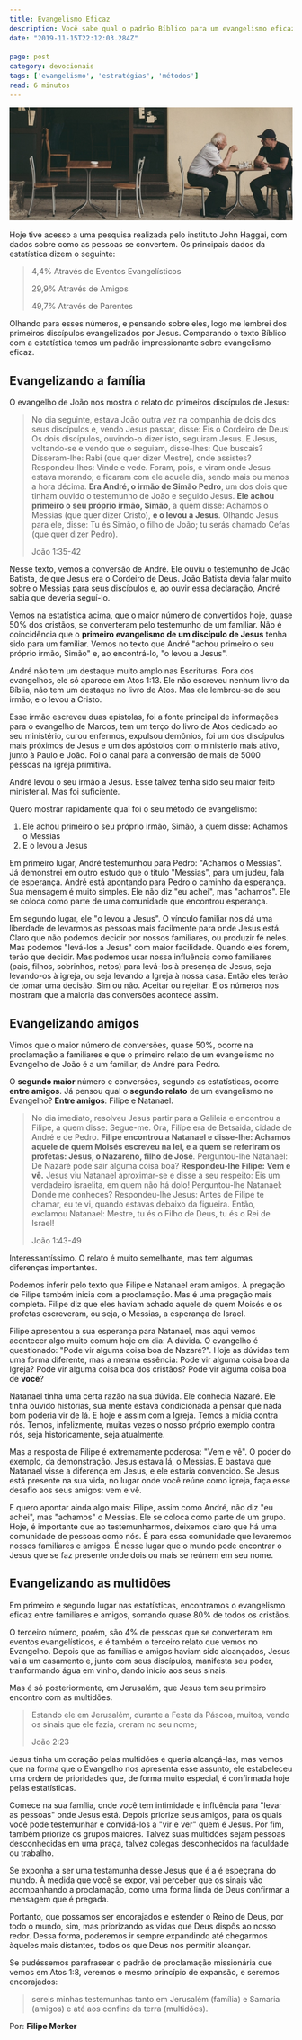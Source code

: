 ```yaml
---
title: Evangelismo Eficaz
description: Você sabe qual o padrão Bíblico para um evangelismo eficaz? Descubra lendo esse post como ser mais efetivo na proclamação do Evangelho.
date: "2019-11-15T22:12:03.284Z"

page: post
category: devocionais
tags: ['evangelismo', 'estratégias', 'métodos']
read: 6 minutos
---
```


![Dois homens conversando em um café](./conversation.jpg)

Hoje tive acesso a uma pesquisa realizada pelo instituto John Haggai, com dados sobre como as pessoas se convertem. Os principais dados da estatística dizem o seguinte:

> 4,4%   Através de Eventos Evangelísticos
>
> 29,9% Através de Amigos
>
> 49,7% Através de Parentes

Olhando para esses números, e pensando sobre eles, logo me lembrei dos primeiros discípulos evangelizados por Jesus. Comparando o texto Bíblico com a estatística temos um padrão impressionante sobre evangelismo eficaz.

## Evangelizando a família

O evangelho de João nos mostra o relato do primeiros discípulos de Jesus:

> No dia seguinte, estava João outra vez na companhia de dois dos seus discípulos e, vendo Jesus passar, disse: Eis o Cordeiro de Deus! Os dois discípulos, ouvindo-o dizer isto, seguiram Jesus. E Jesus, voltando-se e vendo que o seguiam, disse-lhes: Que buscais? Disseram-lhe: Rabi (que quer dizer Mestre), onde assistes? Respondeu-lhes: Vinde e vede. Foram, pois, e viram onde Jesus estava morando; e ficaram com ele aquele dia, sendo mais ou menos a hora décima. **Era André, o irmão de Simão Pedro**, um dos dois que tinham ouvido o testemunho de João e seguido Jesus. **Ele achou primeiro o seu próprio irmão, Simão**, a quem disse: Achamos o Messias (que quer dizer Cristo), **e o levou a Jesus**. Olhando Jesus para ele, disse: Tu és Simão, o filho de João; tu serás chamado Cefas (que quer dizer Pedro).
>
> João 1:35-42

Nesse texto, vemos a conversão de André. Ele ouviu o testemunho de João Batista, de que Jesus era o Cordeiro de Deus. João Batista devia falar muito sobre o Messias para seus discípulos e, ao ouvir essa declaração, André sabia que deveria seguí-lo.

Vemos na estatística acima, que o maior número de convertidos hoje, quase 50% dos cristãos, se converteram pelo testemunho de um familiar. Não é coincidência que o **primeiro evangelismo de um discípulo de Jesus** tenha sido para um familiar. Vemos no texto que André "achou primeiro o seu próprio irmão, Simão" e, ao encontrá-lo, "o levou a Jesus".

André não tem um destaque muito amplo nas Escrituras. Fora dos evangelhos, ele só aparece em Atos 1:13. Ele não escreveu nenhum livro da Bíblia, não tem um destaque no livro de Atos. Mas ele lembrou-se do seu irmão, e o levou a Cristo.

Esse irmão escreveu duas epístolas, foi a fonte principal de informações para o evangelho de Marcos, tem um terço do livro de Atos dedicado ao seu ministério, curou enfermos, expulsou demônios, foi um dos discípulos mais próximos de Jesus e um dos apóstolos com o ministério mais ativo, junto à Paulo e João. Foi o canal para a conversão de mais de 5000 pessoas na igreja primitiva.

André levou o seu irmão a Jesus. Esse talvez tenha sido seu maior feito ministerial. Mas foi suficiente.

Quero mostrar rapidamente qual foi o seu método de evangelismo: 

1. Ele achou primeiro o seu próprio irmão, Simão, a quem disse: Achamos o Messias
2. E o levou a Jesus

Em primeiro lugar, André testemunhou para Pedro: "Achamos o Messias". Já demonstrei em outro estudo que o título "Messias", para um judeu, fala de esperança. André está apontando para Pedro o caminho da esperança. Sua mensagem é muito simples. Ele não diz "eu achei", mas "achamos". Ele se coloca como parte de uma comunidade que encontrou esperança.

Em segundo lugar, ele "o levou a Jesus". O vínculo familiar nos dá uma liberdade de levarmos as pessoas mais facilmente para onde Jesus está. Claro que não podemos decidir por nossos familiares, ou produzir fé neles. Mas podemos "levá-los a Jesus" com maior facilidade. Quando eles forem, terão que decidir. Mas podemos usar nossa influência como familiares (pais, filhos, sobrinhos, netos) para levá-los à presença de Jesus, seja levando-os à igreja, ou seja levando a Igreja à nossa casa. Então eles terão de tomar uma decisão. Sim ou não. Aceitar ou rejeitar. E os números nos mostram que a maioria das conversões acontece assim.

## Evangelizando amigos

Vimos que o maior número de conversões, quase 50%, ocorre na proclamação a familiares e que o primeiro relato de um evangelismo no Evangelho de João é a um familiar, de André para Pedro.

O **segundo maior** número e conversões, segundo as estatísticas, ocorre **entre amigos**. Já pensou qual o **segundo relato** de um evangelismo no Evangelho? **Entre amigos**: Filipe e Natanael.

> No dia imediato, resolveu Jesus partir para a Galileia e encontrou a Filipe, a quem disse: Segue-me. Ora, Filipe era de Betsaida, cidade de André e de Pedro. **Filipe encontrou a Natanael e disse-lhe: Achamos aquele de quem Moisés escreveu na lei, e a quem se referiram os profetas: Jesus, o Nazareno, filho de José**. Perguntou-lhe Natanael: De Nazaré pode sair alguma coisa boa? **Respondeu-lhe Filipe: Vem e vê.** Jesus viu Natanael aproximar-se e disse a seu respeito: Eis um verdadeiro israelita, em quem não há dolo! Perguntou-lhe Natanael: Donde me conheces? Respondeu-lhe Jesus: Antes de Filipe te chamar, eu te vi, quando estavas debaixo da figueira. Então, exclamou Natanael: Mestre, tu és o Filho de Deus, tu és o Rei de Israel!
>
> João 1:43-49

Interessantíssimo. O relato é muito semelhante, mas tem algumas diferenças importantes.

Podemos inferir pelo texto que Filipe e Natanael eram amigos. A pregação de Filipe também inicia com a proclamação. Mas é uma pregação mais completa. Filipe diz que eles haviam achado aquele de quem Moisés e os profetas escreveram, ou seja, o Messias, a esperança de Israel.

Filipe apresentou a sua esperança para Natanael, mas aqui vemos acontecer algo muito comum hoje em dia: A dúvida. O evangelho é questionado: "Pode vir alguma coisa boa de Nazaré?". Hoje as dúvidas tem uma forma diferente, mas a mesma essência: Pode vir alguma coisa boa da Igreja? Pode vir alguma coisa boa dos cristãos? Pode vir alguma coisa boa de **você**?

Natanael tinha uma certa razão na sua dúvida. Ele conhecia Nazaré. Ele tinha ouvido histórias, sua mente estava condicionada a pensar que nada bom poderia vir de lá. E hoje é assim com a Igreja. Temos a mídia contra nós. Temos, infelizmente, muitas vezes o nosso próprio exemplo contra nós, seja historicamente, seja atualmente.

Mas a resposta de Filipe é extremamente poderosa: "Vem e vê". O poder do exemplo, da demonstração. Jesus estava lá, o Messias. E bastava que Natanael visse a diferença em Jesus, e ele estaria convencido. Se Jesus está presente na sua vida, no lugar onde você reúne como igreja, faça esse desafio aos seus amigos: vem e vê.

E quero apontar ainda algo mais: Filipe, assim como André, não diz "eu achei", mas "achamos" o Messias. Ele se coloca como parte de um grupo. Hoje, é importante que ao testemunharmos, deixemos claro que há uma comunidade de pessoas como nós. É para essa comunidade que levaremos nossos familiares e amigos. É nesse lugar que o mundo pode encontrar o Jesus que se faz presente onde dois ou mais se reúnem em seu nome.

## Evangelizando as multidões

Em primeiro e segundo lugar nas estatísticas, encontramos o evangelismo eficaz entre familiares e amigos, somando quase 80% de todos os cristãos.

O terceiro número, porém, são 4% de pessoas que se converteram em eventos evangelísticos, e é também o terceiro relato que vemos no Evangelho. Depois que as famílias e amigos haviam sido alcançados, Jesus vai a um casamento e, junto com seus discípulos, manifesta seu poder, tranformando água em vinho, dando início aos seus sinais.

Mas é só posteriormente, em Jerusalém, que Jesus tem seu primeiro encontro com as multidões.

> Estando ele em Jerusalém, durante a Festa da Páscoa, muitos, vendo os sinais que ele fazia, creram no seu nome;
>
> João 2:23

Jesus tinha um coração pelas multidões e queria alcançá-las, mas vemos que na forma que o Evangelho nos apresenta esse assunto, ele estabeleceu uma ordem de prioridades que, de forma muito especial, é confirmada hoje pelas estatísticas.

Comece na sua família, onde você tem intimidade e influência para "levar as pessoas" onde Jesus está. Depois priorize seus amigos, para os quais você pode testemunhar e convidá-los a "vir e ver" quem é Jesus. Por fim, também priorize os grupos maiores. Talvez suas multidões sejam pessoas desconhecidas em uma praça, talvez colegas desconhecidos na faculdade ou trabalho.

Se exponha a ser uma testamunha desse Jesus que é a é espeçrana do mundo. À medida que você se expor, vai perceber que os sinais vão acompanhando a proclamação, como uma forma linda de Deus confirmar a mensagem que é pregada.

Portanto, que possamos ser encorajados e estender o Reino de Deus, por todo o mundo, sim, mas priorizando as vidas que Deus dispôs ao nosso redor. Dessa forma, poderemos ir sempre expandindo até chegarmos àqueles mais distantes, todos os que Deus nos permitir alcançar.

Se pudéssemos parafrasear o padrão de proclamação missionária que vemos em Atos 1:8, veremos o mesmo princípio de expansão, e seremos encorajados:

> sereis minhas testemunhas tanto em Jerusalém (família) e Samaria (amigos) e até aos confins da terra (multidões).

Por: **Filipe Merker**